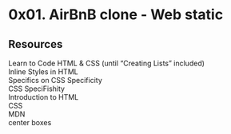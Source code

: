 # 0x01. AirBnB clone - Web static

## Resources  

Learn to Code HTML & CSS (until “Creating Lists” included)    
Inline Styles in HTML    
Specifics on CSS Specificity  
CSS SpeciFishity   
Introduction to HTML   
CSS   
MDN   
center boxes  
